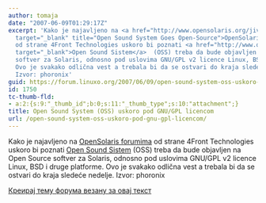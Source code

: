 ```yaml
---
author: tomaja
date: "2007-06-09T01:29:17Z"
excerpt: 'Kako je najavljeno na <a href="http://www.opensolaris.org/jive/thread.jspa?threadID=32401&amp;tstart=0"
  target="_blank" title="Open Sound System Goes Open-Source">OpenSolaris forumima</a>
  od strane 4Front Technologies uskoro bi poznati <a href="http://www.opensound.com/"
  target="_blank">Open Sound Sistem</a>  (OSS) treba da bude objavljen na Open Source
  softver za Solaris, odnosno pod uslovima GNU/GPL v2 licence Linux, BSD i druge platforme.
  Ovo je svakako odlična vest a trebala bi da se ostvari do kraja sledeće nedelje.
  Izvor: phoronix'
guid: https://forum.linuxo.org/2007/06/09/open-sound-system-oss-uskoro-pod-gnu-gpl-licencom/
id: 1750
tc-thumb-fld:
- a:2:{s:9:"_thumb_id";b:0;s:11:"_thumb_type";s:10:"attachment";}
title: Open Sound System (OSS) uskoro pod GNU/GPL licencom
url: /open-sound-system-oss-uskoro-pod-gnu-gpl-licencom/
---
```

Kako je najavljeno na <a href="http://www.opensolaris.org/jive/thread.jspa?threadID=32401&tstart=0" target="_blank" title="Open Sound System Goes Open-Source">OpenSolaris forumima</a> od strane 4Front Technologies uskoro bi poznati <a href="http://www.opensound.com/" target="_blank">Open Sound Sistem</a> (OSS) treba da bude objavljen na Open Source softver za Solaris, odnosno pod uslovima GNU/GPL v2 licence Linux, BSD i druge platforme. Ovo je svakako odlična vest a trebala bi da se ostvari do kraja sledeće nedelje. Izvor: phoronix<!--break-->

[Креирај тему форума везану за овај текст](https://linuxo.org/nova-tema-na-forumu/?se_pid=1750)